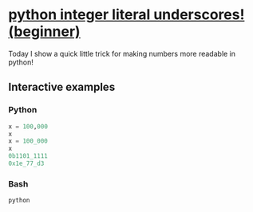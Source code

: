 # [python integer literal underscores! (beginner)](https://youtu.be/BkKVVRLHE5Y)

Today I show a quick little trick for making numbers more readable in python!

## Interactive examples

### Python

```python
x = 100,000
x
x = 100_000
x
0b1101_1111
0x1e_77_d3
```

### Bash

```bash
python
```
